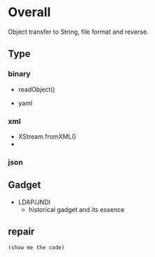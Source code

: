 # Overall 
 Object transfer to String, file format and reverse.

## Type
### binary
- readObject()

- yaml

### xml
- XStream.fromXML()
- 

### json


## Gadget
- LDAP/JNDI
  - historical gadget and its essence

##  repair

```
(show me the code)
```
